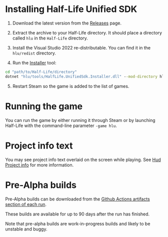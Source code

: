 # Installing Half-Life Unified SDK

1. Download the latest version from the [Releases](https://github.com/SamVanheer/halflife-unified-sdk/releases) page.

2. Extract the archive to your Half-Life directory. It should place a directory called `hlu` in the `Half-Life` directory.

3. Install the Visual Studio 2022 re-distributable. You can find it in the `hlu/redist` directory.

4. Run the [Installer](/docs/tools/Installer.md) tool:
```bat
cd "path/to/Half-Life/directory"
dotnet "hlu/tools/HalfLife.UnifiedSdk.Installer.dll" --mod-directory hlu
```

5. Restart Steam so the game is added to the list of games.

# Running the game

You can run the game by either running it through Steam or by launching Half-Life with the command-line parameter `-game hlu`.

# Project info text

You may see project info text overlaid on the screen while playing. See [Hud Project info](/docs/features/hud-project-info.md) for more information.

# Pre-Alpha builds

Pre-Alpha builds can be downloaded from the [Github Actions artifacts section of each run](https://github.com/SamVanheer/halflife-unified-sdk/actions).

These builds are available for up to 90 days after the run has finished.

Note that pre-alpha builds are work-in-progress builds and likely to be unstable and buggy.
